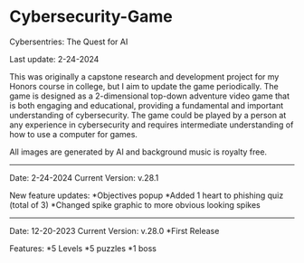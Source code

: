 # Cybersecurity-Game
Cybersentries: The Quest for AI

Last update: 2-24-2024

This was originally a capstone research and development project for my Honors course in college, but I aim to update the game periodically. The game is designed as a 2-dimensional top-down adventure video game that is both engaging and educational, providing a fundamental and important understanding of cybersecurity. The game could be played by a person at any experience in cybersecurity and requires intermediate understanding of how to use a computer for games.

All images are generated by AI and background music is royalty free.

-----------------------
Date: 2-24-2024
Current Version: v.28.1

New feature updates:
*Objectives popup
*Added 1 heart to phishing quiz (total of 3)
*Changed spike graphic to more obvious looking spikes



-----------------------
Date: 12-20-2023
Current Version: v.28.0
*First Release

Features:
*5 Levels
*5 puzzles
*1 boss